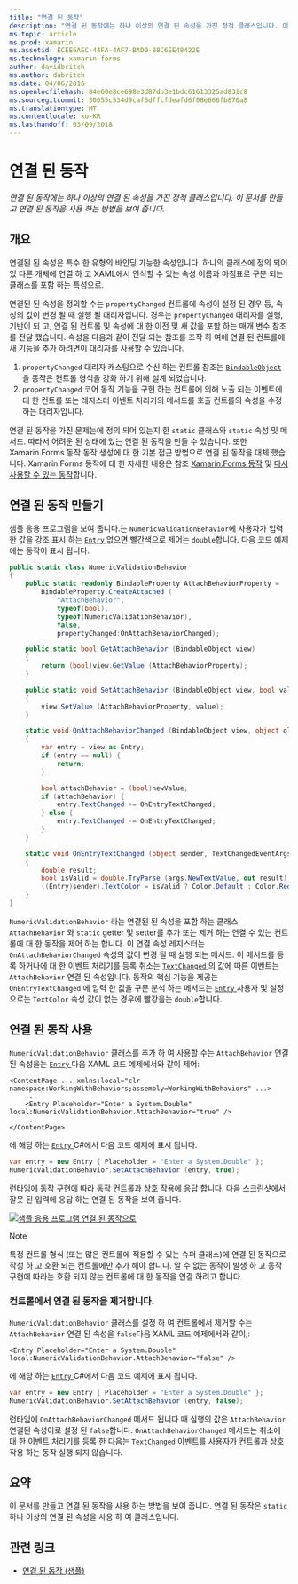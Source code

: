 ```yaml
---
title: "연결 된 동작"
description: "연결 된 동작에는 하나 이상의 연결 된 속성을 가진 정적 클래스입니다. 이 문서를 만들고 연결 된 동작을 사용 하는 방법을 보여 줍니다."
ms.topic: article
ms.prod: xamarin
ms.assetid: ECEE6AEC-44FA-4AF7-BAD0-88C6EE48422E
ms.technology: xamarin-forms
author: davidbritch
ms.author: dabritch
ms.date: 04/06/2016
ms.openlocfilehash: 84e60e8ce698e3d87db3e1bdc61613325ad831c8
ms.sourcegitcommit: 30055c534d9caf5dffcfdeafd6f08e666fb870a8
ms.translationtype: MT
ms.contentlocale: ko-KR
ms.lasthandoff: 03/09/2018
---
```

# <a name="attached-behaviors"></a>연결 된 동작

_연결 된 동작에는 하나 이상의 연결 된 속성을 가진 정적 클래스입니다. 이 문서를 만들고 연결 된 동작을 사용 하는 방법을 보여 줍니다._

## <a name="overview"></a>개요

연결된 된 속성은 특수 한 유형의 바인딩 가능한 속성입니다. 하나의 클래스에 정의 되어 있 다른 개체에 연결 하 고 XAML에서 인식할 수 있는 속성 이름과 마침표로 구분 되는 클래스를 포함 하는 특성으로.

연결된 된 속성을 정의할 수는 `propertyChanged` 컨트롤에 속성이 설정 된 경우 등, 속성의 값이 변경 될 때 실행 될 대리자입니다. 경우는 `propertyChanged` 대리자를 실행, 기반이 되 고, 연결 된 컨트롤 및 속성에 대 한 이전 및 새 값을 포함 하는 매개 변수 참조를 전달 했습니다. 속성을 다음과 같이 전달 되는 참조를 조작 하 여에 연결 된 컨트롤에 새 기능을 추가 하려면이 대리자를 사용할 수 있습니다.

1. `propertyChanged` 대리자 캐스팅으로 수신 하는 컨트롤 참조는 [ `BindableObject` ](https://developer.xamarin.com/api/type/Xamarin.Forms.BindableObject/)을 동작은 컨트롤 형식을 강화 하기 위해 설계 되었습니다.
1. `propertyChanged` 코어 동작 기능을 구현 하는 컨트롤에 의해 노출 되는 이벤트에 대 한 컨트롤 또는 레지스터 이벤트 처리기의 메서드를 호출 컨트롤의 속성을 수정 하는 대리자입니다.

연결 된 동작을 가진 문제는에 정의 되어 있는지 한 `static` 클래스와 `static` 속성 및 메서드. 따라서 어려운 된 상태에 있는 연결 된 동작을 만들 수 있습니다. 또한 Xamarin.Forms 동작 동작 생성에 대 한 기본 접근 방법으로 연결 된 동작을 대체 했습니다. Xamarin.Forms 동작에 대 한 자세한 내용은 참조 [Xamarin.Forms 동작](~/xamarin-forms/app-fundamentals/behaviors/creating.md) 및 [다시 사용할 수 있는 동작](~/xamarin-forms/app-fundamentals/behaviors/reusable/index.md)합니다.

## <a name="creating-an-attached-behavior"></a>연결 된 동작 만들기

샘플 응용 프로그램을 보여 줍니다.는 `NumericValidationBehavior`에 사용자가 입력 한 값을 강조 표시 하는 [ `Entry` ](https://developer.xamarin.com/api/type/Xamarin.Forms.Entry/) 없으면 빨간색으로 제어는 `double`합니다. 다음 코드 예제에는 동작이 표시 됩니다.

```csharp
public static class NumericValidationBehavior
{
    public static readonly BindableProperty AttachBehaviorProperty =
        BindableProperty.CreateAttached (
            "AttachBehavior",
            typeof(bool),
            typeof(NumericValidationBehavior),
            false,
            propertyChanged:OnAttachBehaviorChanged);

    public static bool GetAttachBehavior (BindableObject view)
    {
        return (bool)view.GetValue (AttachBehaviorProperty);
    }

    public static void SetAttachBehavior (BindableObject view, bool value)
    {
        view.SetValue (AttachBehaviorProperty, value);
    }

    static void OnAttachBehaviorChanged (BindableObject view, object oldValue, object newValue)
    {
        var entry = view as Entry;
        if (entry == null) {
            return;
        }

        bool attachBehavior = (bool)newValue;
        if (attachBehavior) {
            entry.TextChanged += OnEntryTextChanged;
        } else {
            entry.TextChanged -= OnEntryTextChanged;
        }
    }

    static void OnEntryTextChanged (object sender, TextChangedEventArgs args)
    {
        double result;
        bool isValid = double.TryParse (args.NewTextValue, out result);
        ((Entry)sender).TextColor = isValid ? Color.Default : Color.Red;
    }
}
```

`NumericValidationBehavior` 라는 연결된 된 속성을 포함 하는 클래스 `AttachBehavior` 와 `static` getter 및 setter를 추가 또는 제거 하는 연결 수 있는 컨트롤에 대 한 동작을 제어 하는 합니다. 이 연결 속성 레지스터는 `OnAttachBehaviorChanged` 속성의 값이 변경 될 때 실행 되는 메서드. 이 메서드를 등록 하거나에 대 한 이벤트 처리기를 등록 취소는 [ `TextChanged` ](https://developer.xamarin.com/api/event/Xamarin.Forms.Entry.TextChanged/) 의 값에 따른 이벤트는 `AttachBehavior` 연결 된 속성입니다. 동작의 핵심 기능을 제공는 `OnEntryTextChanged` 에 입력 한 값을 구문 분석 하는 메서드는 [ `Entry` ](https://developer.xamarin.com/api/type/Xamarin.Forms.Entry/) 사용자 및 설정으로는 `TextColor` 속성 값이 없는 경우에 빨강을는 `double`합니다.

## <a name="consuming-an-attached-behavior"></a>연결 된 동작 사용

`NumericValidationBehavior` 클래스를 추가 하 여 사용할 수는 `AttachBehavior` 연결 된 속성을는 [ `Entry` ](https://developer.xamarin.com/api/type/Xamarin.Forms.Entry/) 다음 XAML 코드 예제에서와 같이 제어:

```xaml
<ContentPage ... xmlns:local="clr-namespace:WorkingWithBehaviors;assembly=WorkingWithBehaviors" ...>
    ...
    <Entry Placeholder="Enter a System.Double" local:NumericValidationBehavior.AttachBehavior="true" />
    ...
</ContentPage>
```

에 해당 하는 [ `Entry` ](https://developer.xamarin.com/api/type/Xamarin.Forms.Entry/) C#에서 다음 코드 예제에 표시 됩니다.

```csharp
var entry = new Entry { Placeholder = "Enter a System.Double" };
NumericValidationBehavior.SetAttachBehavior (entry, true);
```

런타임에 동작 구현에 따라 동작 컨트롤과 상호 작용에 응답 합니다. 다음 스크린샷에서 잘못 된 입력에 응답 하는 연결 된 동작을 보여 줍니다.

[![](attached-images/screenshots-sml.png "샘플 응용 프로그램 연결 된 동작으로")](attached-images/screenshots.png#lightbox "샘플 연결 된 동작으로 응용 프로그램")

> [!NOTE]
> 특정 컨트롤 형식 (또는 많은 컨트롤에 적용할 수 있는 슈퍼 클래스)에 연결 된 동작으로 작성 하 고 호환 되는 컨트롤에만 추가 해야 합니다. 알 수 없는 동작이 발생 하 고 동작 구현에 따라는 호환 되지 않는 컨트롤에 대 한 동작을 연결 하려고 합니다.

### <a name="removing-an-attached-behavior-from-a-control"></a>컨트롤에서 연결 된 동작을 제거합니다.

`NumericValidationBehavior` 클래스를 설정 하 여 컨트롤에서 제거할 수는 `AttachBehavior` 연결 된 속성을 `false`다음 XAML 코드 예제에서와 같이,:

```xaml
<Entry Placeholder="Enter a System.Double" local:NumericValidationBehavior.AttachBehavior="false" />
```

에 해당 하는 [ `Entry` ](https://developer.xamarin.com/api/type/Xamarin.Forms.Entry/) C#에서 다음 코드 예제에 표시 됩니다.

```csharp
var entry = new Entry { Placeholder = "Enter a System.Double" };
NumericValidationBehavior.SetAttachBehavior (entry, false);
```

런타임에 `OnAttachBehaviorChanged` 메서드 됩니다 때 실행의 값은 `AttachBehavior` 연결된 속성이로 설정 된 `false`합니다. `OnAttachBehaviorChanged` 메서드는 취소에 대 한 이벤트 처리기를 등록 한 다음는 [ `TextChanged` ](https://developer.xamarin.com/api/event/Xamarin.Forms.Entry.TextChanged/) 이벤트를 사용자가 컨트롤과 상호 작용 하는 동작 실행 되지 않습니다.

## <a name="summary"></a>요약

이 문서를 만들고 연결 된 동작을 사용 하는 방법을 보여 줍니다. 연결 된 동작은 `static` 하나 이상의 연결 된 속성을 사용 하 여 클래스입니다.


## <a name="related-links"></a>관련 링크

- [연결 된 동작 (샘플)](https://developer.xamarin.com/samples/xamarin-forms/behaviors/attachednumericvalidationbehavior/)
